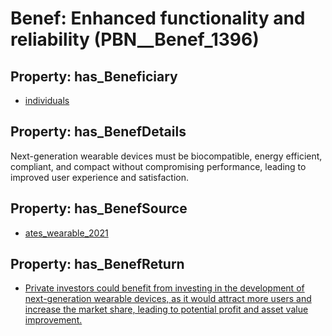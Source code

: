 # Benef: __Enhanced functionality and reliability__ (PBN__Benef_1396)

## Property: has_Beneficiary

* [individuals](../Stakeholder/PBN__Stakeholder_20)

## Property: has_BenefDetails

Next-generation wearable devices must be biocompatible, energy efficient, compliant, and compact without compromising performance, leading to improved user experience and satisfaction.

## Property: has_BenefSource

* [ates_wearable_2021](../Article/PBN__Article_296)

## Property: has_BenefReturn

* [Private investors could benefit from investing in the development of next-generation wearable devices, as it would attract more users and increase the market share, leading to potential profit and asset value improvement.](../BenefReturn/PBN__BenefReturn_1584)

